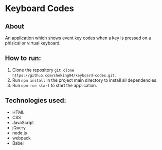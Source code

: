 # Keyboard Codes
## About
An application which shows event key codes when a key is pressed on a phisical or virtual keyboard.
## How to run:
1. Clone the repository `git clone https://github.com/sheking94/keyboard-codes.git`.
1. Run `npm install` in the project main directory to install all dependencies.
1. Run `npm run start` to start the application.
## Technologies used:
* HTML
* CSS
* JavaScript
* jQuery
* node.js
* webpack
* Babel
